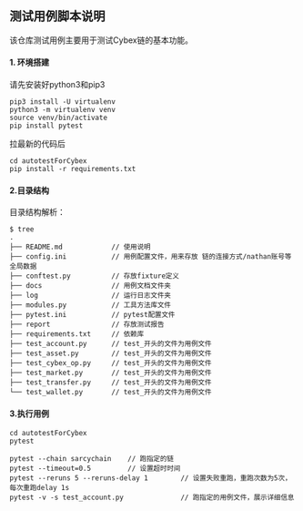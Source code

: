 ## 测试用例脚本说明
该仓库测试用例主要用于测试Cybex链的基本功能。

#### 1. 环境搭建
请先安装好python3和pip3
```Shell
pip3 install -U virtualenv 
python3 -m virtualenv venv 
source venv/bin/activate 
pip install pytest
```
拉最新的代码后
```Shell
cd autotestForCybex
pip install -r requirements.txt
```

#### 2.目录结构
目录结构解析：
```Shell
$ tree
.
├── README.md            // 使用说明
├── config.ini           // 用例配置文件，用来存放 链的连接方式/nathan账号等全局数据
├── conftest.py          // 存放fixture定义
├── docs                 // 用例文档文件夹
├── log                  // 运行日志文件夹
├── modules.py           // 工具方法库文件
├── pytest.ini           // pytest配置文件 
├── report               // 存放测试报告
├── requirements.txt     // 依赖库
├── test_account.py      // test_开头的文件为用例文件
├── test_asset.py        // test_开头的文件为用例文件
├── test_cybex_op.py     // test_开头的文件为用例文件
├── test_market.py       // test_开头的文件为用例文件
├── test_transfer.py     // test_开头的文件为用例文件
└── test_wallet.py       // test_开头的文件为用例文件
```
#### 3.执行用例

```Shell
cd autotestForCybex
pytest
```


```Shell
pytest --chain sarcychain    // 跑指定的链
pytest --timeout=0.5         // 设置超时时间
pytest --reruns 5 --reruns-delay 1        // 设置失败重跑，重跑次数为5次，每次重跑delay 1s
pytest -v -s test_account.py              // 跑指定的用例文件，展示详细信息
```
